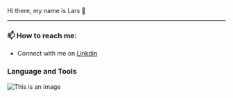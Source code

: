 Hi there, my name is Lars 👋

<!-- <hr> -->

***

<h3> 📫 How to reach me: </h3> 

* Connect with me on [Linkdin](https://www.linkedin.com/in/lars-roberbuell)

<h3> Language and Tools </h3>

 ![This is an image](<img src ="https://upload.wikimedia.org/wikipedia/commons/thumb/c/c3/Python-logo-notext.svg/640px-Python-logo-notext.svg.png" width="150" height="280">) 


